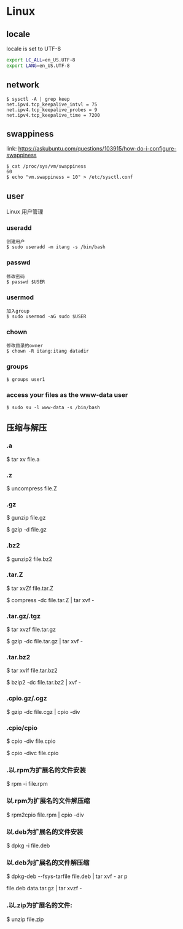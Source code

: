 # Linux

## locale

locale is set to UTF-8

```bash
export LC_ALL=en_US.UTF-8
export LANG=en_US.UTF-8
```

## network

    $ sysctl -A | grep keep
    net.ipv4.tcp_keepalive_intvl = 75
    net.ipv4.tcp_keepalive_probes = 9
    net.ipv4.tcp_keepalive_time = 7200

## swappiness

link: https://askubuntu.com/questions/103915/how-do-i-configure-swappiness

```
$ cat /proc/sys/vm/swappiness
60
$ echo "vm.swappiness = 10" > /etc/sysctl.conf
```

## user

Linux 用户管理

### useradd

    创建用户
    $ sudo useradd -m itang -s /bin/bash

### passwd

    修改密码
    $ passwd $USER

### usermod

    加入group
    $ sudo usermod -aG sudo $USER

### chown

    修改目录的owner
    $ chown -R itang:itang datadir

### groups

    $ groups user1

### access your files as the www-data user

    $ sudo su -l www-data -s /bin/bash

## 压缩与解压

### .a

$ tar xv file.a

### .z

$ uncompress file.Z

### .gz

$ gunzip file.gz

$ gzip -d file.gz

### .bz2

$ gunzip2 file.bz2

### .tar.Z

$ tar xvZf file.tar.Z

$ compress -dc file.tar.Z | tar xvf -

### .tar.gz/.tgz

$ tar xvzf file.tar.gz

$ gzip -dc file.tar.gz | tar xvf -

### .tar.bz2

$ tar xvIf file.tar.bz2

$ bzip2 -dc file.tar.bz2 | xvf -

### .cpio.gz/.cgz

$ gzip -dc file.cgz | cpio -div

### .cpio/cpio

$ cpio -div file.cpio

$ cpio -divc file.cpio

### .以.rpm为扩展名的文件安装

$ rpm -i file.rpm

### 以.rpm为扩展名的文件解压缩

$ rpm2cpio file.rpm | cpio -div

### 以.deb为扩展名的文件安装

$ dpkg -i file.deb

### 以.deb为扩展名的文件解压缩

$ dpkg-deb --fsys-tarfile file.deb | tar xvf - ar p

file.deb data.tar.gz | tar xvzf -

### .以.zip为扩展名的文件:

$ unzip file.zip
